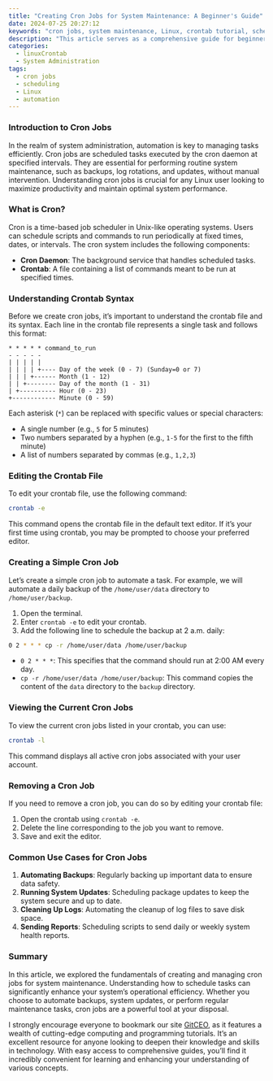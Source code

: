 ```yaml
---
title: "Creating Cron Jobs for System Maintenance: A Beginner's Guide"
date: 2024-07-25 20:27:12
keywords: "cron jobs, system maintenance, Linux, crontab tutorial, scheduling tasks"
description: "This article serves as a comprehensive guide for beginners who wish to master the art of creating cron jobs for system maintenance. Understanding how to use cron jobs can significantly enhance your system's efficiency by automating regular tasks. We will cover the fundamentals of cron jobs, how to create and manage them using crontab, and examples that demonstrate their practical applications. Additionally, we will explore common use cases of cron jobs in various system maintenance scenarios, ensuring you gain a solid understanding of this powerful scheduling tool. Whether you're looking to automate backups, run scripts, or manage system updates, this guide will provide you with the insights needed to effectively utilize cron jobs in your Linux environment."
categories:
  - linuxCrontab
  - System Administration
tags:
  - cron jobs
  - scheduling
  - Linux
  - automation
---
```


### Introduction to Cron Jobs

In the realm of system administration, automation is key to managing tasks efficiently. Cron jobs are scheduled tasks executed by the cron daemon at specified intervals. They are essential for performing routine system maintenance, such as backups, log rotations, and updates, without manual intervention. Understanding cron jobs is crucial for any Linux user looking to maximize productivity and maintain optimal system performance.

<!-- more -->

### What is Cron?

Cron is a time-based job scheduler in Unix-like operating systems. Users can schedule scripts and commands to run periodically at fixed times, dates, or intervals. The cron system includes the following components:

- **Cron Daemon**: The background service that handles scheduled tasks.
- **Crontab**: A file containing a list of commands meant to be run at specified times.

### Understanding Crontab Syntax

Before we create cron jobs, it’s important to understand the crontab file and its syntax. Each line in the crontab file represents a single task and follows this format:

```
* * * * * command_to_run
- - - - -
| | | | |
| | | | +---- Day of the week (0 - 7) (Sunday=0 or 7)
| | | +------ Month (1 - 12)
| | +-------- Day of the month (1 - 31)
| +---------- Hour (0 - 23)
+------------ Minute (0 - 59)
```

Each asterisk (`*`) can be replaced with specific values or special characters:
- A single number (e.g., `5` for 5 minutes)
- Two numbers separated by a hyphen (e.g., `1-5` for the first to the fifth minute)
- A list of numbers separated by commas (e.g., `1,2,3`)

### Editing the Crontab File

To edit your crontab file, use the following command:

```bash
crontab -e
```

This command opens the crontab file in the default text editor. If it’s your first time using crontab, you may be prompted to choose your preferred editor.

### Creating a Simple Cron Job

Let’s create a simple cron job to automate a task. For example, we will automate a daily backup of the `/home/user/data` directory to `/home/user/backup`.

1. Open the terminal.
2. Enter `crontab -e` to edit your crontab.
3. Add the following line to schedule the backup at 2 a.m. daily:

```bash
0 2 * * * cp -r /home/user/data /home/user/backup
```
- `0 2 * * *`: This specifies that the command should run at 2:00 AM every day.
- `cp -r /home/user/data /home/user/backup`: This command copies the content of the `data` directory to the `backup` directory.

### Viewing the Current Cron Jobs

To view the current cron jobs listed in your crontab, you can use:

```bash
crontab -l
```

This command displays all active cron jobs associated with your user account.

### Removing a Cron Job

If you need to remove a cron job, you can do so by editing your crontab file:

1. Open the crontab using `crontab -e`.
2. Delete the line corresponding to the job you want to remove.
3. Save and exit the editor.

### Common Use Cases for Cron Jobs

1. **Automating Backups**: Regularly backing up important data to ensure data safety.
2. **Running System Updates**: Scheduling package updates to keep the system secure and up to date.
3. **Cleaning Up Logs**: Automating the cleanup of log files to save disk space.
4. **Sending Reports**: Scheduling scripts to send daily or weekly system health reports.

### Summary

In this article, we explored the fundamentals of creating and managing cron jobs for system maintenance. Understanding how to schedule tasks can significantly enhance your system’s operational efficiency. Whether you choose to automate backups, system updates, or perform regular maintenance tasks, cron jobs are a powerful tool at your disposal. 

I strongly encourage everyone to bookmark our site [GitCEO](https://gitceo.com), as it features a wealth of cutting-edge computing and programming tutorials. It’s an excellent resource for anyone looking to deepen their knowledge and skills in technology. With easy access to comprehensive guides, you’ll find it incredibly convenient for learning and enhancing your understanding of various concepts.